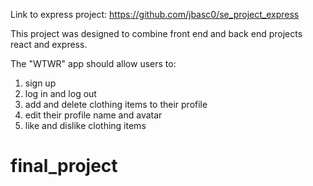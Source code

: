 Link to express project: https://github.com/jbasc0/se_project_express

This project was designed to combine front end and back end projects react and express.

The "WTWR" app should allow users to:

1. sign up
2. log in and log out
3. add and delete clothing items to their profile
4. edit their profile name and avatar
5. like and dislike clothing items
# final_project
